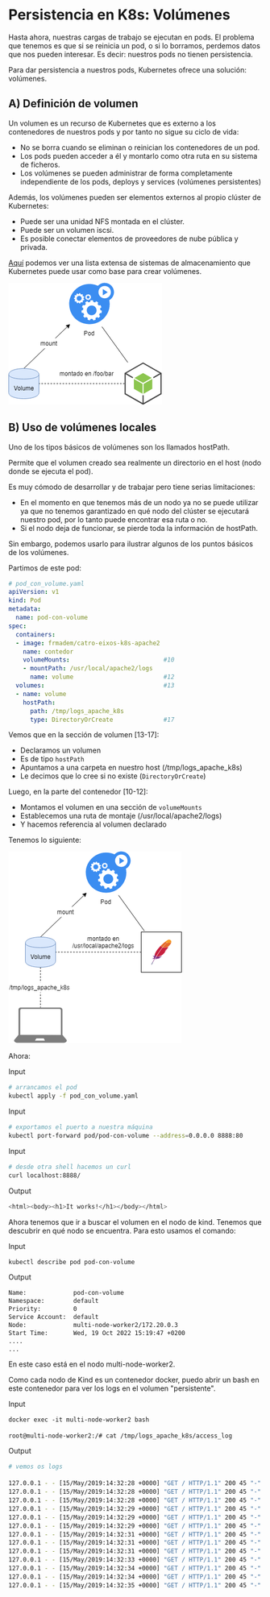# Persistencia en K8s: Volúmenes

Hasta ahora, nuestras cargas de trabajo se ejecutan en pods. El problema que tenemos es que si se reinicia un pod, o si lo borramos, perdemos datos que nos pueden interesar. Es decir: nuestros pods no tienen persistencia.

Para dar persistencia a nuestros pods, Kubernetes ofrece una solución: volúmenes.

## A) Definición de volumen

Un volumen es un recurso de Kubernetes que es externo a los contenedores de nuestros pods y por tanto no sigue su ciclo de vida:

* No se borra cuando se eliminan o reinician los contenedores de un pod.
* Los pods pueden acceder a él y montarlo como otra ruta en su sistema de ficheros.
* Los volúmenes se pueden administrar de forma completamente independiente de los pods, deploys y services (volúmenes persistentes)

Además, los volúmenes pueden ser elementos externos al propio clúster de Kubernetes:

* Puede ser una unidad NFS montada en el clúster.
* Puede ser un volumen iscsi.
* Es posible conectar elementos de proveedores de nube pública y privada.

[Aquí](https://kubernetes.io/docs/concepts/storage/volumes/#types-of-volumes) podemos ver una lista extensa de sistemas de almacenamiento que Kubernetes puede usar como base para crear volúmenes.

![pod7.png](../_media/03/pod7.png)

## B) Uso de volúmenes locales

Uno de los tipos básicos de volúmenes son los llamados hostPath.

Permite que el volumen creado sea realmente un directorio en el host (nodo donde se ejecuta el pod).

Es muy cómodo de desarrollar y de trabajar pero tiene serias limitaciones:

* En el momento en que tenemos más de un nodo ya no se puede utilizar ya que no tenemos garantizado en qué nodo del clúster se ejecutará nuestro pod, por lo tanto puede encontrar esa ruta o no.
* Si el nodo deja de funcionar, se pierde toda la información de hostPath.

Sin embargo, podemos usarlo para ilustrar algunos de los puntos básicos de los volúmenes.

Partimos de este pod:

```yaml showLineNumbers
# pod_con_volume.yaml
apiVersion: v1
kind: Pod
metadata:
  name: pod-con-volume
spec:
  containers:
  - image: frmadem/catro-eixos-k8s-apache2
    name: contedor
    volumeMounts:                          #10
    - mountPath: /usr/local/apache2/logs
      name: volume                         #12
  volumes:                                 #13
  - name: volume
    hostPath:
      path: /tmp/logs_apache_k8s
      type: DirectoryOrCreate              #17
```

Vemos que en la sección de volumen [13-17]:

* Declaramos un volumen
* Es de tipo `hostPath`
* Apuntamos a una carpeta en nuestro host (/tmp/logs_apache_k8s)
* Le decimos que lo cree si no existe (`DirectoryOrCreate`)

Luego, en la parte del contenedor [10-12]:

* Montamos el volumen en una sección de `volumeMounts`
* Establecemos una ruta de montaje (/usr/local/apache2/logs)
* Y hacemos referencia al volumen declarado

Tenemos lo siguiente:

![pod8.png](../_media/03/pod8.png)

Ahora:

Input
```sh
# arrancamos el pod
kubectl apply -f pod_con_volume.yaml
```

Input
```sh
# exportamos el puerto a nuestra máquina
kubectl port-forward pod/pod-con-volume --address=0.0.0.0 8888:80
```

Input
```sh
# desde otra shell hacemos un curl
curl localhost:8888/
```

Output
```sh
<html><body><h1>It works!</h1></body></html>
```

Ahora tenemos que ir a buscar el volumen en el nodo de kind. Tenemos que descubrir en qué nodo se encuentra. Para esto usamos el comando:

Input
```
kubectl describe pod pod-con-volume
```

Output
```
Name:             pod-con-volume
Namespace:        default
Priority:         0
Service Account:  default
Node:             multi-node-worker2/172.20.0.3
Start Time:       Wed, 19 Oct 2022 15:19:47 +0200
....
...
```
En este caso está en el nodo multi-node-worker2. 

Como cada nodo de Kind es un contenedor docker, puedo abrir un bash en este contenedor para ver los logs en el volumen "persistente".

Input
```
docker exec -it multi-node-worker2 bash

root@multi-node-worker2:/# cat /tmp/logs_apache_k8s/access_log 
```


Output
```sh
# vemos os logs

127.0.0.1 - - [15/May/2019:14:32:28 +0000] "GET / HTTP/1.1" 200 45 "-" "curl/7.61.0"
127.0.0.1 - - [15/May/2019:14:32:28 +0000] "GET / HTTP/1.1" 200 45 "-" "curl/7.61.0"
127.0.0.1 - - [15/May/2019:14:32:28 +0000] "GET / HTTP/1.1" 200 45 "-" "curl/7.61.0"
127.0.0.1 - - [15/May/2019:14:32:29 +0000] "GET / HTTP/1.1" 200 45 "-" "curl/7.61.0"
127.0.0.1 - - [15/May/2019:14:32:29 +0000] "GET / HTTP/1.1" 200 45 "-" "curl/7.61.0"
127.0.0.1 - - [15/May/2019:14:32:29 +0000] "GET / HTTP/1.1" 200 45 "-" "curl/7.61.0"
127.0.0.1 - - [15/May/2019:14:32:31 +0000] "GET / HTTP/1.1" 200 45 "-" "curl/7.61.0"
127.0.0.1 - - [15/May/2019:14:32:31 +0000] "GET / HTTP/1.1" 200 45 "-" "curl/7.61.0"
127.0.0.1 - - [15/May/2019:14:32:31 +0000] "GET / HTTP/1.1" 200 45 "-" "curl/7.61.0"
127.0.0.1 - - [15/May/2019:14:32:33 +0000] "GET / HTTP/1.1" 200 45 "-" "curl/7.61.0"
127.0.0.1 - - [15/May/2019:14:32:34 +0000] "GET / HTTP/1.1" 200 45 "-" "curl/7.61.0"
127.0.0.1 - - [15/May/2019:14:32:34 +0000] "GET / HTTP/1.1" 200 45 "-" "curl/7.61.0"
127.0.0.1 - - [15/May/2019:14:32:35 +0000] "GET / HTTP/1.1" 200 45 "-" "curl/7.61.0"
```
